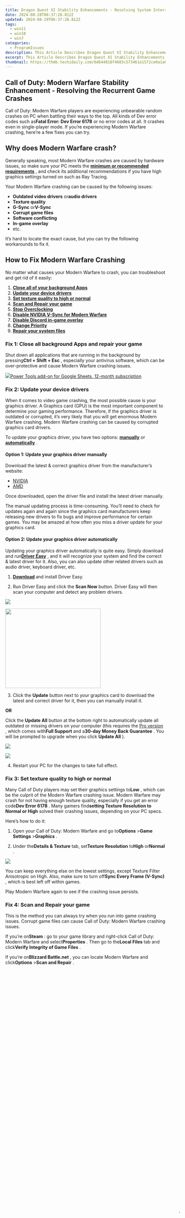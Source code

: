 ```yaml
---
title: Dragon Quest XI Stability Enhancements - Resolving System Interruptions
date: 2024-08-28T06:37:28.812Z
updated: 2024-08-29T06:37:28.812Z
tags:
  - win11
  - win10
  - win7
categories:
  - ProgramIssues
description: This Article Describes Dragon Quest XI Stability Enhancements - Resolving System Interruptions
excerpt: This Article Describes Dragon Quest XI Stability Enhancements - Resolving System Interruptions
thumbnail: https://thmb.techidaily.com/6d644818f4603c573461e1572ce0a1a0270aa91bb3cb0a406132a63c5b84e5a5.jpg
---
```


## Call of Duty: Modern Warfare Stability Enhancement - Resolving the Recurrent Game Crashes

Call of Duty: Modern Warfare players are experiencing unbearable random crashes on PC when battling their ways to the top. All kinds of Dev error codes such as**Fatal Error: Dev Error 6178** or no error codes at all. It crashes even in single-player mode. If you’re experiencing Modern Warfare crashing, here’re a few fixes you can try.

## Why does Modern Warfare crash?

 Generally speaking, most Modern Warfare crashes are caused by hardware issues, so make sure your PC meets the **[minimum or recommended requirements](https://support.activision.com/modern-warfare/articles/minimum-and-recommended-system-requirements-for-call-of-duty-modern-warfare-on-pc)**  , and check its additional recommendations if you have high graphics settings turned on such as Ray Tracing.

Your Modern Warfare crashing can be caused by the following issues:

* **Outdated video drivers** or**audio drivers**
* **Texture quality**
* **G-Sync** or**V-Sync**
* **Corrupt game files**
* **Software conflicting**
* **In-game overlay**
* etc.

 It’s hard to locate the exact cause, but you can try the following workarounds to fix it.

## How to Fix Modern Warfare Crashing

 No matter what causes your Modern Warfare to crash, you can troubleshoot and get rid of it easily:

1. **[Close all of your background Apps](https://tools.techidaily.com/drivereasy/download/)**
2. **[Update your device drivers](https://tools.techidaily.com/drivereasy/download/)**
3. **[Set texture quality to high or normal](https://tools.techidaily.com/drivereasy/download/)**
4. **[Scan and Repair your game](https://tools.techidaily.com/drivereasy/download/)**
5. **[Stop Overclocking](https://tools.techidaily.com/drivereasy/download/)**
6. **[Disable NVIDIA V-Sync for Modern Warfare](https://tools.techidaily.com/drivereasy/download/)**
7. **[Disable Discord in-game overlay](https://tools.techidaily.com/drivereasy/download/)**
8. **[Change Priority](https://tools.techidaily.com/drivereasy/download/)**
9. **[Repair your system files](https://tools.techidaily.com/drivereasy/download/)**

### Fix 1: Close all background Apps and repair your game

 Shut down all applications that are running in the background by pressing**Ctrl + Shift + Esc** , especially your antivirus software, which can be over-protective and cause Modern Warfare crashing issues.

<!-- affiliate ads begin -->
<a href="https://secure.2checkout.com/order/checkout.php?PRODS=4721564&QTY=1&AFFILIATE=108875&CART=1"><img src="https://secure.avangate.com/images/merchant/c14a8df1e1b4d5297e9cb30cb34d5a00/products/copy_power-tools-48.png" border="0">Power Tools add-on for Google Sheets, 12-month subscription</a>
<!-- affiliate ads end -->
### Fix 2: Update your device drivers

 When it comes to video game crashing, the most possible cause is your graphics driver. A Graphics card (GPU) is the most important component to determine your gaming performance. Therefore, if the graphics driver is outdated or corrupted, it’s very likely that you will get enormous Modern Warfare crashing. Modern Warfare crashing can be caused by corrupted graphics card drivers.

 To update your graphics driver, you have two options: **[manually](https://tools.techidaily.com/drivereasy/download/)**  or **[automatically](https://tools.techidaily.com/drivereasy/download/)**  .

#### Option 1: Update your graphics driver manually

 Download the latest & correct graphics driver from the manufacturer’s website:

* [NVIDIA](https://www.nvidia.com/Download/index.aspx?lang=en-us)
* [AMD](https://www.amd.com/en/support)

 Once downloaded, open the driver file and install the latest driver manually.

 The manual updating process is time-consuming. You’ll need to check for updates again and again since the graphics card manufacturers keep releasing new drivers to fix bugs and improve performance for certain games. You may be amazed at how often you miss a driver update for your graphics card.

#### Option 2: Update your graphics driver automatically

 Updating your graphics driver automatically is quite easy. Simply download and run[**Driver Easy**](https://tools.techidaily.com/drivereasy/download/) , and it will recognize your system and find the correct & latest driver for it. Also, you can also update other related drivers such as audio driver, keyboard driver, etc.

 1) **[Download](https://tools.techidaily.com/drivereasy/download/) [](https://tools.techidaily.com/drivereasy/download/)**  and install Driver Easy.

 2) Run Driver Easy and click the **Scan Now**  button. Driver Easy will then scan your computer and detect any problem drivers.

![](https://images.drivereasy.com/wp-content/uploads/2020/03/Driver-Easy-Scan-Now.jpg)

<!-- affiliate ads begin -->
<a href="https://godlikehost.sjv.io/c/5597632/1920047/21774" target="_top" id="1920047"><img src="//a.impactradius-go.com/display-ad/21774-1920047" border="0" alt="" width="300" height="250"/></a><img height="0" width="0" src="https://imp.pxf.io/i/5597632/1920047/21774" style="position:absolute;visibility:hidden;" border="0" />
<!-- affiliate ads end -->
 3) Click the **Update**  button next to your graphics card to download the latest and correct driver for it, then you can manually install it.

**OR**

 Click the **Update All**  button at the bottom right to automatically update all outdated or missing drivers on your computer (this requires the [Pro version](https://tools.techidaily.com/drivereasy/download/) , which comes with**Full Support** and a**30-day Money Back Guarantee** . You will be prompted to upgrade when you click **Update All** ).

![](https://images.drivereasy.com/wp-content/uploads/2020/03/Free-Pro.jpg)

<!-- affiliate ads begin -->
<a href="https://store.bitdefender.com/affiliate.php?ACCOUNT=BITLATIN&AFFILIATE=108875&PATH=http%3A%2F%2Fwww.bitdefender.com%2Fbusiness%3FAFFILIATE%3D108875%26RESOURCE%3D30%2525%2BOff%2Ball%2BGravityZone%2BProducts"><img src="https://www.bitdefender.com/content/dam/bitdefender/business/campaign/1200X628.png" border="0"></a>
<!-- affiliate ads end -->
4) Restart your PC for the changes to take full effect.

### Fix 3: Set texture quality to high or normal

 Many Call of Duty players may set their graphics settings to**Low** , which can be the culprit of the Modern Warfare crashing issue. Modern Warfare may crash for not having enough texture quality, especially if you get an error code**Dev Error 6178** . Many gamers find**setting Texture Resolution to Normal or High** solved their crashing issues, depending on your PC specs.

Here’s how to do it:

 1) Open your Call of Duty: Modern Warfare and go to**Options** \>**Game Settings** \>**Graphics** .

 2) Under the**Details & Texture** tab, set**Texture Resolution** to**High** or**Normal** .

![](https://images.drivereasy.com/wp-content/uploads/2020/03/texture-resolution-to-normal-or-high-1200x628.jpg)

 You can keep everything else on the lowest settings, except Texture Filter Anisotropic on High. Also, make sure to turn off**Sync Every Frame (V-Sync)** , which is best left off within games.

Play Modern Warfare again to see if the crashing issue persists.

### Fix 4: Scan and Repair your game

 This is the method you can always try when you run into game crashing issues. Corrupt game files can cause Call of Duty: Modern Warfare crashing issues.

 If you’re on**Steam** : go to your game library and right-click Call of Duty: Modern Warfare and select**Properties** . Then go to the**Local Files** tab and click**Verify Integrity of Game Files** .

 If you’re on**Blizzard Battle.net** , you can locate Modern Warfare and click**Options** \>**Scan and Repair** .

<!-- affiliate ads begin -->
<span id="1793213">
					<video width="1080" height="1620" style="cursor:pointer"
           poster="//a.impactradius-go.com/display-clicktoplayimage/1793213.jpeg"
           onclick="if(!this.playClicked){this.play();this.setAttribute('controls',true);this.playClicked=true;}">
	   <source src="//a.impactradius-go.com/display-ad/19135-1793213">
	   <img src="//a.impactradius-go.com/display-clicktoplayimage/1793213.jpeg" style="border: none; height: 100%; width: 100%; object-fit: contain">
	</video>
	<div style="width:1080px;text-align:center"><a href="javascript:window.open(decodeURIComponent('https%3A%2F%2Ftinyland.pxf.io%2Fc%2F5597632%2F1793213%2F19135'), '_blank');void(0);">Click here</a></div>
</span>
<img height="0" width="0" src="https://imp.pxf.io/i/5597632/1793213/19135" style="position:absolute;visibility:hidden;" border="0" />
<!-- affiliate ads end -->
### Fix 5: Stop Overclocking

 Overclocking your CPU can improve your gaming performance but may leave your game unstable, which may cause Modern Warfare to crash.

 If Call of Duty: Modern Warfare starts to crash after you overclock your GPU, you can try lowering it back to the default setting. This might be enough to prevent or reduce the number of Modern Warfare crashes you’re experiencing.

<!-- affiliate ads begin -->
<a href="https://appsumo.8odi.net/c/5597632/2075471/7443" target="_top" id="2075471"><img src="//a.impactradius-go.com/display-ad/7443-2075471" border="0" alt="" width="1200" height="600"/></a><img height="0" width="0" src="https://appsumo.8odi.net/i/5597632/2075471/7443" style="position:absolute;visibility:hidden;" border="0" />
<!-- affiliate ads end -->
### Fix 6: Disable NVIDIA V-Sync for Modern Warfare

 The V-Sync in your game is G-Sync/FreeSync and it may interfere with Modern Warfare, so you can try turning it off to see if the crashing issue goes away. If you have in-game V-sync turned on, you can disable it in Modern Warfare graphics settings.

Here’s how to turn off V-Sync in NVIDIA Control Panel:

 1) Right-click your Desktop and select**NVIDIA Control Panel** .

![](https://images.drivereasy.com/wp-content/uploads/2020/03/NVIDIA-Control-Panel.jpg)

<!-- affiliate ads begin -->
<a href="https://otszone.ots7.com/order/checkout.php?PRODS=4713321&QTY=1&AFFILIATE=108875&CART=1"><img src="https://green.ots7.com/screenshots/OtsAV/OtsAVDJ1.90-300x188.jpg" border="0">OtsAV DJ Pro</a>
<!-- affiliate ads end -->
 2) On the left pane, go to**3D Settings** \>**Manage 3D settings** . Select the**Program Settings** tab and add your Call of Duty: Modern Warfare.

 Default Path: **C:\\Program Files (x86)\\Call of Duty Modern Warfare\\ModernWarfare.exe**

 3) Scroll down the list and select**Off** for**Vertical sync** . Then click**Apply** .

![](https://images.drivereasy.com/wp-content/uploads/2020/03/turn-off-vertical-sync.jpg)

 Try launching your game again to check if Modern Warfare crashes persist. If this doesn’t work, you can try these settings that work fine for other players on[Reddit](https://www.reddit.com/r/modernwarfare/comments/duev1r/crash%5Ffixes%5Ffor%5Fnvidia%5Fusers%5Fon%5Fpc/) .

### Fix 7: Disable Discord in-game overlay

 If you’re using any programs with overlay features such as Discord, disable the In-Game Overlay as it will cause random game crashes on your PC.

1) Open Discord and click the settings icon.

2) Navigate to the**Overlay** tab on the left pane.

3) Toggle off**Enable in-game overlay** .

 If you want to disable in-game overlay just for Call of Duty: Modern Warfare, go to the**Games Activity** tab and toggle off Call of Duty: Modern Warfare.

<!-- affiliate ads begin -->
<a href="https://store.iobit.com/order/checkout.php?PRODS=1468905&QTY=1&AFFILIATE=108875&CART=1"><img src="https://secure.avangate.com/images/merchant/184260348236f9554fe9375772ff966e/ascscan_728x90.png" border="0"></a>
<!-- affiliate ads end -->
### Fix 8: Change Priority

 Setting Call of Duty: Modern Warfare to high priority, according to a few players, reduces the number of crashes a little bit. To do it, you need to open your game first because you’re going to find it in the Task Manager.

 1) Press**Ctrl + Shift + Esc** to open Task Manager, then go to the**Details** tab.

 2) Locate**Call of Duty: Modern Warfare.exe** and right-click it.

 3) Select**Priority** \>**High** .

![](https://images.drivereasy.com/wp-content/uploads/2020/03/priority.jpg)

<!-- affiliate ads begin -->
<a href="https://purchase.swifdoo.com/order/checkout.php?PRODS=40002580&QTY=1&AFFILIATE=108875&CART=1"><img src="https://secure.avangate.com/images/merchant/8b932759a5a04ddb34bf79e3f9072e4b/products/3_Product%20box%20white-1024x1024.png" border="0">SwifDoo PDF 2-Year Plan</a>
<!-- affiliate ads end -->
 4) When prompted for permission to make changes, select**Change Priority** .

<!-- affiliate ads begin -->
<a href="https://tokenmetrics.sjv.io/c/5597632/1864921/20702" target="_top" id="1864921"><img src="//a.impactradius-go.com/display-ad/20702-1864921" border="0" alt="" width="1251" height="1042"/></a>
<!-- affiliate ads end -->
### Fix 9\. Repair your system files

 If the Modern Warfare shares the same system files with your operating system, and the specific file is corrupt or missing, thus causing your game to crash, you may need to restore it with one of the following:

* **[Option 1 – Automatically (Recommended)](https://www.drivereasy.com/knowledge/solved-modern-warfare-crashing-on-pc/#reimage)**  
 Use a repair tool to check various areas in your computer to determine the cause of Modern Warfare crashing. It will deal with issues related to system errors, critical system files and find the right fix for you.
* **[Option 2 – Manually](https://tools.techidaily.com/drivereasy/download/)**  
 System File Checker is a built-in tool to check for corrupt, damaged system files and manage to restore them if there’re any. However, this tool can only diagnose major system files, and won’t deal with damaged DLL, Windows Registry key, etc.

#### Option 1 – Automatically (Recommended)

**[Fortect](https://tools.techidaily.com/drivereasy/download/)** [](https://tools.techidaily.com/drivereasy/download/) is a computer repair software that can diagnose problems on your computer and fix them immediately.

![](https://images.drivereasy.com/wp-content/uploads/2023/07/FORTECTLOG.png)

**Fortect** Windows Repair is tailored to your specific system and is working in a private and automatic way. It will first check hardware-related issues to identify problems, and then security issues (powered by Avira Antivirus), and finally it detects programs that crash, missing system files. Once complete, it will find a solution to your specific problem.

 Fortect is a trusted repair tool and it will do no harm to your PC. The best part is that you won’t need to worry about losing any programs and your personal data.

 1) **[Download](https://tools.techidaily.com/drivereasy/download/)**  and install Fortect.

 2) Open Fortect and run a free scan. This might take 3\~5 minutes to fully analyze your PC. Once complete, you will be able to review the detailed scan report.

 3) You’ll see the summary of detected issues on your PC. Click **Start Repair** and all the issues will be fixed automatically. (You’ll need to purchase the full version which comes with full technical support. )

![](https://images.drivereasy.com/wp-content/uploads/2020/10/fortect-start-repair.jpg)

#### Option 2 – Manually

 To check and restore your system file might take time and computer skills. You will need to run numerous commands, wait for the process to complete, or risk your personal data.

##### Step 1\. Scan**corrupt files with System File Checker**

 System File Checker (SFC) is a Windows built-in tool to identify and repair corrupted system files.

 1) On your keyboard, press the Windows logo key and R at the same time to open the Run box. Type**cmd** and press**Ctrl+Shift+Enter** to run Command Prompt as administrator.

![](https://images.drivereasy.com/wp-content/uploads/2019/12/cmd-1.jpg)

 Click**Yes** when prompted for permission to make changes to your device.

 2) In the Command Prompt, type the following command and hit**Enter** .

sfc /scannow

 3) System File Check will begin to scan all system files and repair any corrupted or missing ones it detected. This may take 3-5 minutes.

![](https://images.drivereasy.com/wp-content/uploads/2019/12/scan-now.jpg)

 4) You may receive something like the following messages after the verification.

* no errors
* it fixed some errors
* could not fix all errors
* could not fix errors at all
* ……

 No matter what message you receive, you can try running**dism.exe** (Deployment Image Servicing and Management) to further scan the health of your PC.

##### Step 2.**Run dism.exe**

1) Run Command Prompt as admin and enter the following commands.

* This command line will scan the health of your PC:

dism.exe /online /cleanup-image /scanhealth

* This command line will restore the health of your PC:

dism.exe /online /cleanup-image /restorehealth

 2) After the restore health process finishes, you may get some error messages.

* If restore heath gave you errors, you can always try this command line. This will take up to 2 hours.

dism /online /cleanup-image /startcomponentcleanup

* If you get **Error: 0x800F081F** with the restore health scan, reboot your PC and run this command line.

Dism.exe /Online /Cleanup-Image /AnalyzeComponentStore

 If the System File Check finds any files corrupted, follow the on-screen instructions to repair them, and then restart your computer for the changes to take full effect.

---

 If you still have problems when playing Call of Duty: Modern Warfare, you can reinstall the game. Feel free to leave us a comment or share your workarounds with other players.

* [crash](https://tools.techidaily.com/drivereasy/download/)
* [games](https://tools.techidaily.com/drivereasy/download/)

<ins class="adsbygoogle"
     style="display:block"
     data-ad-format="autorelaxed"
     data-ad-client="ca-pub-7571918770474297"
     data-ad-slot="1223367746"></ins>



<ins class="adsbygoogle"
     style="display:block"
     data-ad-client="ca-pub-7571918770474297"
     data-ad-slot="8358498916"
     data-ad-format="auto"
     data-full-width-responsive="true"></ins>

<span class="atpl-alsoreadstyle">Also read:</span>
<div><ul>
<li><a href="https://program-issues.techidaily.com/1722987830742-fixed-overcome-constant-freezing-errors-while-playing-ghostwire-tokyo-for-pc-users/"><u>[Fixed] Overcome Constant Freezing Errors While Playing Ghostwire: Tokyo for PC Users</u></a></li>
<li><a href="https://on-screen-recording.techidaily.com/new-2024-approved-a-straightforward-path-to-iphone-screen-capture/"><u>[New] 2024 Approved  A Straightforward Path to iPhone Screen Capture</u></a></li>
<li><a href="https://fox-blue.techidaily.com/new-complete-studio-exploration-in-depth-xvideoexamine-for-2024/"><u>[New] Complete Studio Exploration  In-Depth XVideoExamine for 2024</u></a></li>
<li><a href="https://instagram-video-files.techidaily.com/new-cut-to-impact-video-editing-secrets-for-instagram-professionals-for-2024/"><u>[New] Cut to Impact  Video Editing Secrets for Instagram Professionals for 2024</u></a></li>
<li><a href="https://vp-tips.techidaily.com/new-in-2024-chart-topping-stock-photos-and-their-narratives/"><u>[New] In 2024, Chart-Topping Stock Photos and Their Narratives</u></a></li>
<li><a href="https://digital-screen-recording.techidaily.com/updated-cutting-edge-capturing-10-apps-that-lead-the-web-video-recording-race/"><u>[Updated] Cutting Edge Capturing  #10 Apps That Lead the Web Video Recording Race</u></a></li>
<li><a href="https://instagram-video-recordings.techidaily.com/updated-in-2024-crack-the-code-of-imagerys-roots-with-our-reverse-analysis-tools-for-instagram/"><u>[Updated] In 2024, Crack the Code of Imagery's Roots with Our Reverse Analysis Tools for Instagram</u></a></li>
<li><a href="https://instagram-videos.techidaily.com/updated-mastering-instagrams-qanda-sticker-usage-for-2024/"><u>[Updated] Mastering Instagram's Q&A Sticker Usage for 2024</u></a></li>
<li><a href="https://screen-activity-recording.techidaily.com/updated-perfect-your-xbox-footage-4-recording-strategies-revealed/"><u>[Updated] Perfect Your Xbox Footage  4 Recording Strategies Revealed</u></a></li>
<li><a href="https://facebook-video-footage.techidaily.com/updated-quick-video-insights-the-essentials/"><u>[Updated] Quick Video Insights  The Essentials</u></a></li>
<li><a href="https://screen-sharing-recording.techidaily.com/updated-screencaps-made-simple-with-irecorder/"><u>[Updated] Screencaps Made Simple with iRecorder</u></a></li>
<li><a href="https://youtube-lab.techidaily.com/ed-synchronize-content-releases-with-audience-activity-cycles-for-2024/"><u>[Updated] Synchronize Content Releases with Audience Activity Cycles for 2024</u></a></li>
<li><a href="https://facebook-record-videos.techidaily.com/updated-the-ultimate-guide-to-filming-for-virality-on-youtube/"><u>[Updated] The Ultimate Guide to Filming for Virality on YouTube</u></a></li>
<li><a href="https://instagram-video-recordings.techidaily.com/updated-the-ultimate-playbook-of-igtv-mastery-top-10-branding-techniques-for-2024/"><u>[Updated] The Ultimate Playbook of IGTV Mastery  Top 10 Branding Techniques for 2024</u></a></li>
<li><a href="https://video-capture.techidaily.com/updated-the-ultimate-valheim-planting-manual/"><u>[Updated] The Ultimate Valheim Planting Manual</u></a></li>
<li><a href="https://extra-resources.techidaily.com/2024-approved-content-creators-dilemrante-podcasts-vs-youtube-as-a-platform/"><u>2024 Approved  Content Creators' Dilemrante  Podcasts Vs. YouTube as a Platform</u></a></li>
<li><a href="https://fox-links.techidaily.com/2024-approved-crafting-perfect-srt-output-with-premiere-pro/"><u>2024 Approved  Crafting Perfect SRT Output with Premiere Pro</u></a></li>
<li><a href="https://extra-guidance.techidaily.com/2024-approved-smooth-decline-techniques-for-controlled-audio-reduction/"><u>2024 Approved  Smooth Decline Techniques for Controlled Audio Reduction</u></a></li>
<li><a href="https://vp-tips.techidaily.com/2024-approved-the-clear-cut-strategy-for-image-border-management-on-canva/"><u>2024 Approved  The Clear-Cut Strategy for Image Border Management on Canva</u></a></li>
<li><a href="https://location-fake.techidaily.com/a-detailed-vpna-fake-gps-location-free-review-on-lava-blaze-curve-5g-drfone-by-drfone-virtual-android/"><u>A Detailed VPNa Fake GPS Location Free Review On Lava Blaze Curve 5G | Dr.fone</u></a></li>
<li><a href="https://unlock-android.techidaily.com/a-perfect-guide-to-remove-or-disable-google-smart-lock-on-xiaomi-14-by-drfone-android/"><u>A Perfect Guide To Remove or Disable Google Smart Lock On Xiaomi 14</u></a></li>
<li><a href="https://program-issues.techidaily.com/avoiding-and-fixing-cities-skylines-stability-issues-expert-advice/"><u>Avoiding and Fixing Cities: Skylines Stability Issues - Expert Advice</u></a></li>
<li><a href="https://program-issues.techidaily.com/boost-gaming-performance-fix-high-latency-in-valheim-on-windows-computers/"><u>Boost Gaming Performance: Fix High Latency in Valheim on Windows Computers</u></a></li>
<li><a href="https://program-issues.techidaily.com/boost-your-frame-rate-and-minimize-latency-a-complete-guide-to-optimizing-fps-in-fall-guys/"><u>Boost Your Frame Rate & Minimize Latency: A Complete Guide to Optimizing FPS in Fall Guys</u></a></li>
<li><a href="https://program-issues.techidaily.com/bypassing-common-issues-twitch-stream-loading-errors-and-fixes-guide-with-7-strategies/"><u>Bypassing Common Issues: Twitch Stream Loading Errors and Fixes (Guide with 7 Strategies)</u></a></li>
<li><a href="https://iphone-unlock.techidaily.com/cod-vanguard-error-0x00001338-n-for-pc-troubleshooting-steps-and-fixes/"><u>CoD Vanguard Error 0X00001338 N for PC: Troubleshooting Steps and Fixes</u></a></li>
<li><a href="https://program-issues.techidaily.com/conquering-crisis-in-detroit-the-ultimate-pc-gameplay-guide/"><u>Conquering Crisis in 'Detroit': The Ultimate PC Gameplay Guide</u></a></li>
<li><a href="https://program-issues.techidaily.com/cracking-the-code-on-the-back-4-blood-ue4-encounter-with-gobi-fatal-error-a-step-by-step-fix/"><u>Cracking the Code on the 'Back 4 Blood UE4 Encounter with Gobi Fatal Error' - A Step-by-Step Fix</u></a></li>
<li><a href="https://fox-direct.techidaily.com/crafting-captivating-photo-based-video-content-using-pixizs-features/"><u>Crafting Captivating Photo-Based Video Content Using Pixiz's Features</u></a></li>
<li><a href="https://program-issues.techidaily.com/cyberpunk-2077-hits-major-setback-unraveling-the-mystery-behind-error-2024/"><u>Cyberpunk 2077 Hits Major Setback: Unraveling the Mystery Behind Error 2024</u></a></li>
<li><a href="https://program-issues.techidaily.com/diagnosing-and-restoring-your-windows-11-taskbar-functionality/"><u>Diagnosing and Restoring Your Windows 11 Taskbar Functionality</u></a></li>
<li><a href="https://hardware-updates.techidaily.com/download-amd-radeon-graphic-card-drivers-on-windows-7/"><u>Download AMD Radeon Graphic Card Drivers on Windows 7</u></a></li>
<li><a href="https://program-issues.techidaily.com/effective-solutions-for-recurrent-issues-with-the-ark-software-crashing-down/"><u>Effective Solutions for Recurrent Issues with the ARK Software Crashing Down</u></a></li>
<li><a href="https://program-issues.techidaily.com/elevate-your-gaming-experience-the-path-to-infinite-riches-with-how-to-fix-like-a-dragon-on-your-personal-computer/"><u>Elevate Your Gaming Experience: The Path to Infinite Riches with How to Fix Like a Dragon on Your Personal Computer</u></a></li>
<li><a href="https://program-issues.techidaily.com/essential-tips-for-successfully-starting-saints-row-pc-version-without-errors/"><u>Essential Tips for Successfully Starting Saints Row PC Version Without Errors</u></a></li>
<li><a href="https://program-issues.techidaily.com/expert-advice-for-a-smooth-hell-let-loose-gaming-experience-crash-no-more/"><u>Expert Advice for a Smooth Hell Let Loose Gaming Experience: Crash No More</u></a></li>
<li><a href="https://program-issues.techidaily.com/fixing-the-sims-4-graphics-issue-with-your-video-card/"><u>Fixing The Sims #4 Graphics Issue with Your Video Card</u></a></li>
<li><a href="https://hardware-help.techidaily.com/1722963620057-get-your-lenovo-x1-carbon-up-and-running-on-windows-10-and-7-free-driver-downloads-included/"><u>Get Your Lenovo X1 Carbon Up and Running on Windows 10 & 7 - Free Driver Downloads Included!</u></a></li>
<li><a href="https://program-issues.techidaily.com/ghost-recon-breakpoint-stability-solutions-end-crashing-worries-now/"><u>Ghost Recon Breakpoint Stability Solutions - End Crashing Worries Now</u></a></li>
<li><a href="https://screen-mirror.techidaily.com/guide-to-mirror-your-motorola-razr-40-ultra-to-other-android-devices-drfone-by-drfone-android/"><u>Guide to Mirror Your Motorola Razr 40 Ultra to Other Android devices | Dr.fone</u></a></li>
<li><a href="https://bypass-frp.techidaily.com/honor-magic-6-adb-format-tool-for-pc-vs-other-unlocking-tools-which-one-is-the-best-by-drfone-android/"><u>Honor Magic 6 ADB Format Tool for PC vs. Other Unlocking Tools Which One is the Best?</u></a></li>
<li><a href="https://program-issues.techidaily.com/how-to-enhance-performance-and-prevent-lag-in-deathloop-for-playstation-5-and-pc-users/"><u>How To Enhance Performance And Prevent Lag In Deathloop for PlayStation 5 And PC Users</u></a></li>
<li><a href="https://program-issues.techidaily.com/how-to-resolve-game-lag-for-call-of-duty-modern-warfare-on-your-computer/"><u>How to Resolve Game Lag for Call of Duty: Modern Warfare on Your Computer</u></a></li>
<li><a href="https://program-issues.techidaily.com/immerse-yourself-in-the-battlefield-god-of-war-as-a-first-person-shooter-awaits-on-pc/"><u>Immerse Yourself in the Battlefield: God of War as a First-Person Shooter Awaits on PC</u></a></li>
<li><a href="https://android-location.techidaily.com/in-2024-for-people-wanting-to-mock-gps-on-vivo-s18-devices-drfone-by-drfone-virtual/"><u>In 2024, For People Wanting to Mock GPS on Vivo S18 Devices | Dr.fone</u></a></li>
<li><a href="https://change-location.techidaily.com/in-2024-how-do-you-get-sun-stone-evolutions-in-pokemon-for-vivo-v30-drfone-by-drfone-virtual-android/"><u>In 2024, How Do You Get Sun Stone Evolutions in Pokémon For Vivo V30? | Dr.fone</u></a></li>
<li><a href="https://some-skills.techidaily.com/in-2024-the-ultimate-connectivity-handbook-for-insta-and-tik/"><u>In 2024, The Ultimate Connectivity Handbook for Insta & Tik</u></a></li>
<li><a href="https://instagram-clips.techidaily.com/instagram-excellence-optimizing-post-reach-for-2024/"><u>Instagram Excellence  Optimizing Post Reach for 2024</u></a></li>
<li><a href="https://program-issues.techidaily.com/insurgent-conflict-why-sandstorm-video-game-frequently-experiences-crashes/"><u>Insurgent Conflict: Why 'Sandstorm' Video Game Frequently Experiences Crashes</u></a></li>
<li><a href="https://program-issues.techidaily.com/madden-nfl-2e-troubleshooting-pc-issues-and-preventing-crashes/"><u>Madden NFL 2E - Troubleshooting PC Issues and Preventing Crashes</u></a></li>
<li><a href="https://program-issues.techidaily.com/maximizing-browser-efficiency-lowering-chromes-memory-footprint/"><u>Maximizing Browser Efficiency: Lowering Chrome's Memory Footprint</u></a></li>
<li><a href="https://program-issues.techidaily.com/maximizing-fps-in-warzone-for-windows-10-by-fixing-gpu-usage-problems/"><u>Maximizing FPS in Warzone for Windows 10 by Fixing GPU Usage Problems</u></a></li>
<li><a href="https://extra-resources.techidaily.com/next-gen-escapades-upcoming-best-playstation-vr-games-to-try/"><u>Next-Gen Escapades  Upcoming Best PlayStation VR Games to Try</u></a></li>
<li><a href="https://program-issues.techidaily.com/overcoming-cyberpunk-2077-steam-download-hurdles-a-comprehensive-guide/"><u>Overcoming Cyberpunk 2077 Steam Download Hurdles – A Comprehensive Guide</u></a></li>
<li><a href="https://screen-mirror.techidaily.com/overview-of-the-best-honor-play-7t-screen-mirroring-app-drfone-by-drfone-android/"><u>Overview of the Best Honor Play 7T Screen Mirroring App | Dr.fone</u></a></li>
<li><a href="https://program-issues.techidaily.com/1723013492368-quick-fix-for-apex-legends-not-opening-top-tips-inside/"><u>Quick Fix for 'Apex Legends Not Opening': Top Tips Inside!</u></a></li>
<li><a href="https://program-issues.techidaily.com/resolved-overcoming-league-of-legends-network-problems/"><u>Resolved: Overcoming League of Legends Network Problems</u></a></li>
<li><a href="https://program-issues.techidaily.com/resolving-the-issue-why-does-stardew-valley-keep-freezing-on-your-computer/"><u>Resolving the Issue: Why Does Stardew Valley Keep Freezing on Your Computer?</u></a></li>
<li><a href="https://program-issues.techidaily.com/solutions-for-common-reasons-behind-ark-database-applications-crashes/"><u>Solutions for Common Reasons Behind ARK Database Applications Crashes</u></a></li>
<li><a href="https://program-issues.techidaily.com/solving-content-warning-app-malfunction-troubleshooting-steps-for-pc-users/"><u>Solving 'Content Warning' App Malfunction: Troubleshooting Steps for PC Users</u></a></li>
<li><a href="https://program-issues.techidaily.com/solving-the-roblox-wont-start-top-troubleshooting-steps-of-2022/"><u>Solving the 'Roblox Won't Start': Top Troubleshooting Steps of 2022</u></a></li>
<li><a href="https://program-issues.techidaily.com/tf2-wont-start-here-are-the-solutions/"><u>TF2 Won't Start? Here Are the Solutions</u></a></li>
<li><a href="https://program-issues.techidaily.com/the-gamers-handbook-fixing-street-fighter-6-pc-crash-issues-in-the-year-2024/"><u>The Gamer's Handbook: Fixing Street Fighter 6 PC Crash Issues in the Year 2024</u></a></li>
<li><a href="https://program-issues.techidaily.com/the-last-of-us-part-ii-tackling-and-resolving-puzzling-performance-bugs/"><u>The Last of Us Part II - Tackling and Resolving Puzzling Performance Bugs</u></a></li>
<li><a href="https://program-issues.techidaily.com/troubleshooting-and-solving-obs-software-errors-on-windows-1110/"><u>Troubleshooting and Solving OBS Software Errors on WIndows 11/10</u></a></li>
<li><a href="https://program-issues.techidaily.com/troubleshooting-steps-prevent-and-fix-thaumaturge-crashes-in-windowsmac/"><u>Troubleshooting Steps: Prevent and Fix Thaumaturge Crashes in Windows/Mac</u></a></li>
<li><a href="https://program-issues.techidaily.com/troubleshooting-tips-for-stabilizing-resident-evil-4-remastered/"><u>Troubleshooting Tips for Stabilizing Resident Evil 4 Remastered</u></a></li>
<li><a href="https://program-issues.techidaily.com/ultimate-solution-for-reducing-your-discords-cpu-consumption/"><u>Ultimate Solution for Reducing Your Discord's CPU Consumption</u></a></li>
<li><a href="https://tech-revival.techidaily.com/1721924812630-understanding-the-constraints-5-key-factors-against-using-chatgpt-for-bitcoin-and-co/"><u>Understanding the Constraints: 5 Key Factors Against Using ChatGPT for Bitcoin & Co.</u></a></li>
<li><a href="https://program-issues.techidaily.com/understanding-the-postponement-of-assassins-creed-valhalla/"><u>Understanding the Postponement of Assassin's Creed Valhalla</u></a></li>
<li><a href="https://ai-video-apps.techidaily.com/updated-2024-approved-download-kinemaster-for-macstep-by-step-guide/"><u>Updated 2024 Approved Download KineMaster for MacStep-by-Step Guide</u></a></li>
<li><a href="https://video-ai-editor.techidaily.com/updated-no-cost-video-editing-top-online-solutions-ranked-for-2024/"><u>Updated No-Cost Video Editing Top Online Solutions Ranked for 2024</u></a></li>
<li><a href="https://program-issues.techidaily.com/vrchat-wont-launch-expert-advice-for-resolving-your-virtual-world-problems/"><u>VRChat Won't Launch? Expert Advice for Resolving Your Virtual World Problems</u></a></li>
<li><a href="https://data-safeguard.techidaily.com/windows-privacy-revolution-automate-with-stellard-file-eraser-v5-set-schedule-secure-deletion/"><u>Windows Privacy Revolution: Automate with Stellard File Eraser v5 - Set Schedule, Secure Deletion!</u></a></li>
<li><a href="https://program-issues.techidaily.com/wolcen-mayhem-effective-fix-for-frequent-computer-game-crashes-unveiled/"><u>Wolcen Mayhem: Effective Fix for Frequent Computer Game Crashes Unveiled</u></a></li>
</ul></div>
